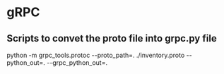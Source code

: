 # gRPC

## Scripts to convet the proto file into grpc.py file
python -m grpc_tools.protoc --proto_path=.  ./inventory.proto --python_out=. --grpc_python_out=.
